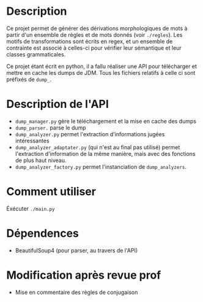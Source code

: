 # Description
Ce projet permet de générer des dérivations morphologiques de mots à
partir d'un ensemble de règles et de mots donnés (voir
`./regles`). Les motifs de transformations sont écrits en regex, et un
ensemble de contrainte est associé à celles-ci pour vérifier leur
sémantique et leur classes grammaticales.

Ce projet étant écrit en python, il a fallu réaliser une API pour
télécharger et mettre en cache les dumps de JDM. Tous les fichiers
relatifs à celle ci sont préfixés de ```dump_```.

# Description de l'API
- `dump_manager.py` gère le téléchargement et la mise en cache des dumps
- `dump_parser.` parse le dump
- `dump_analyzer.py` permet l'extraction d'informations jugées intéressantes
- `dump_analyzer_adaptater.py` (qui n'est au final pas utilisé) permet
  l'extraction d'information de la même manière, mais avec des
  fonctions de plus haut niveau.
- `dump_analyzer_factory.py` permet l'instanciation de `dump_analyzers`.

# Comment utiliser
Éxécuter ```./main.py```

# Dépendences
- BeautifulSoup4 (pour parser, au travers de l'API)

# Modification après revue prof
- Mise en commentaire des règles de conjugaison
